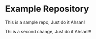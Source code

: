 # Example Repository
This is a sample repo, Just do it Ahsan!

Thi is a second change, Just do it Ahsan!!!